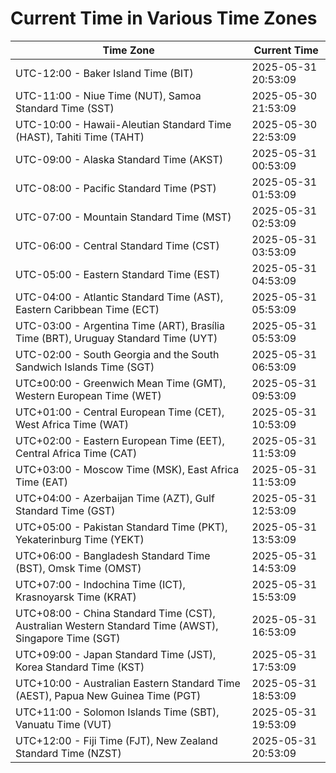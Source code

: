 # Current Time in Various Time Zones

| Time Zone | Current Time |
|-----------|--------------|
| UTC-12:00 - Baker Island Time (BIT) | 2025-05-31 20:53:09 |
| UTC-11:00 - Niue Time (NUT), Samoa Standard Time (SST) | 2025-05-30 21:53:09 |
| UTC-10:00 - Hawaii-Aleutian Standard Time (HAST), Tahiti Time (TAHT) | 2025-05-30 22:53:09 |
| UTC-09:00 - Alaska Standard Time (AKST) | 2025-05-31 00:53:09 |
| UTC-08:00 - Pacific Standard Time (PST) | 2025-05-31 01:53:09 |
| UTC-07:00 - Mountain Standard Time (MST) | 2025-05-31 02:53:09 |
| UTC-06:00 - Central Standard Time (CST) | 2025-05-31 03:53:09 |
| UTC-05:00 - Eastern Standard Time (EST) | 2025-05-31 04:53:09 |
| UTC-04:00 - Atlantic Standard Time (AST), Eastern Caribbean Time (ECT) | 2025-05-31 05:53:09 |
| UTC-03:00 - Argentina Time (ART), Brasília Time (BRT), Uruguay Standard Time (UYT) | 2025-05-31 05:53:09 |
| UTC-02:00 - South Georgia and the South Sandwich Islands Time (SGT) | 2025-05-31 06:53:09 |
| UTC±00:00 - Greenwich Mean Time (GMT), Western European Time (WET) | 2025-05-31 09:53:09 |
| UTC+01:00 - Central European Time (CET), West Africa Time (WAT) | 2025-05-31 10:53:09 |
| UTC+02:00 - Eastern European Time (EET), Central Africa Time (CAT) | 2025-05-31 11:53:09 |
| UTC+03:00 - Moscow Time (MSK), East Africa Time (EAT) | 2025-05-31 11:53:09 |
| UTC+04:00 - Azerbaijan Time (AZT), Gulf Standard Time (GST) | 2025-05-31 12:53:09 |
| UTC+05:00 - Pakistan Standard Time (PKT), Yekaterinburg Time (YEKT) | 2025-05-31 13:53:09 |
| UTC+06:00 - Bangladesh Standard Time (BST), Omsk Time (OMST) | 2025-05-31 14:53:09 |
| UTC+07:00 - Indochina Time (ICT), Krasnoyarsk Time (KRAT) | 2025-05-31 15:53:09 |
| UTC+08:00 - China Standard Time (CST), Australian Western Standard Time (AWST), Singapore Time (SGT) | 2025-05-31 16:53:09 |
| UTC+09:00 - Japan Standard Time (JST), Korea Standard Time (KST) | 2025-05-31 17:53:09 |
| UTC+10:00 - Australian Eastern Standard Time (AEST), Papua New Guinea Time (PGT) | 2025-05-31 18:53:09 |
| UTC+11:00 - Solomon Islands Time (SBT), Vanuatu Time (VUT) | 2025-05-31 19:53:09 |
| UTC+12:00 - Fiji Time (FJT), New Zealand Standard Time (NZST) | 2025-05-31 20:53:09 |
